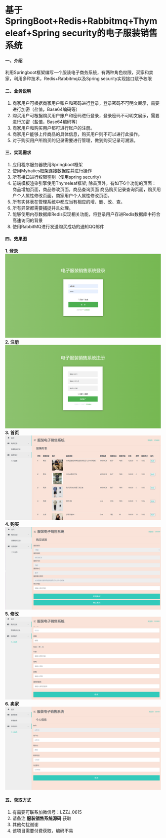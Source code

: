 # 基于SpringBoot+Redis+Rabbitmq+Thymeleaf+Spring security的电子服装销售系统

#### 一、介绍
利用Springboot框架编写一个服装电子商务系统，有两种角色权限，买家和卖家，利用多种技术，Redis+Rabbitmq以及Spring security实现接口赋予权限

#### 二、业务说明
1.  商家用户可根据商家用户账户和密码进行登录，登录密码不可明文展示，需要进行加密（盐值，Base64编码等）
2.  购买用户可根据购买用户账户和密码进行登录，登录密码不可明文展示，需要进行加密（盐值，Base64编码等）
3.  商家用户和购买用户都可进行账户的注册。
4.  商家用户能够上传商品的具体信息，购买用户则不可以进行此操作。
5.  对于购买用户所购买的记录需要进行管理，做到购买记录可溯源。


#### 三、实现需求

1.	应用程序服务器使用Springboot框架
2.	使用Mybaties框架连接数据库并进行操作
3.	所有接口进行权限鉴别（使用spring security）
4.	前端模板渲染引擎使用Thymeleaf框架; 除首页外，有如下6个功能的页面：
商品增加页面，商品修改页面，商品查询页面
商品购买记录查询页面，购买用户个人属性修改页面，商家用户个人属性修改页面。
5.	所有实体表在管理系统中都应当有相应的增、删、改、查。
6.	所有异常都需要捕捉并且处理。
7.	能够使用内存数据库Redis实现相关功能，将登录用户存进Redis数据库中符合高速访问的背景
8.	使用RabbitMQ进行发送购买成功的通知QQ邮件


#### 四、效果图

 **1.  登录** 
![输入图片说明](%E7%99%BB%E5%BD%95.png)
 **2.  注册** 
![输入图片说明](%E6%B3%A8%E5%86%8C.png)
 **3.  首页** 
![输入图片说明](%E9%A6%96%E9%A1%B52.png)
 **4.  购买** 
![输入图片说明](%E8%B4%AD%E4%B9%B0.png)
 **5. 修改** 
![输入图片说明](%E4%BF%AE%E6%94%B9.png)
 **6. 卖家** 
![输入图片说明](%E5%8D%96%E5%AE%B6.png)

#### 五、获取方式

1.  有需要可联系加微信号：LZZJ_0615
2.  请备注  **服装销售系统源码**  获取
3.  其他勿扰谢谢
4.  该项目需要付费获取，编码不易

